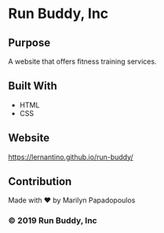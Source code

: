 # Run Buddy, Inc

## Purpose
A website that offers fitness training services.

## Built With 
* HTML
* CSS

## Website
https://lernantino.github.io/run-buddy/

## Contribution
Made with ❤️ by Marilyn Papadopoulos

### © 2019 Run Buddy, Inc
